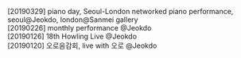 [20190329] piano day, Seoul-London networked piano performance, seoul@Jeokdo, london@Sanmei gallery<br>
[20190226] monthly performance @Jeokdo<br>
[20190126] 18th Howling Live @Jeokdo<br>
[20190120] 오로음감회, live with 오로 @Jeokdo<br>

